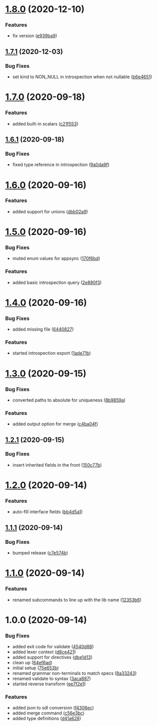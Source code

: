 # [1.8.0](https://github.com/mprivat/xgql/compare/v1.7.1...v1.8.0) (2020-12-10)


### Features

* fix version ([e939ba9](https://github.com/mprivat/xgql/commit/e939ba9b70bb461fe0fb2f60ad74c982c3c224d7))

## [1.7.1](https://github.com/mprivat/xgql/compare/v1.7.0...v1.7.1) (2020-12-03)


### Bug Fixes

* set kind to NON_NULL in introspection when not nullable ([b6e4651](https://github.com/mprivat/xgql/commit/b6e46516c613cfec543996e06f7a367f28c32242))

# [1.7.0](https://github.com/mprivat/xgql/compare/v1.6.1...v1.7.0) (2020-09-18)


### Features

* added built-in scalars ([c21f553](https://github.com/mprivat/xgql/commit/c21f553ff75576bfbed153d5aa494ebf1ba9598a))

## [1.6.1](https://github.com/mprivat/xgql/compare/v1.6.0...v1.6.1) (2020-09-18)


### Bug Fixes

* fixed type reference in introspection ([9a0da9f](https://github.com/mprivat/xgql/commit/9a0da9f2099f911eb3d8e9ae44eb861e37b09f69))

# [1.6.0](https://github.com/mprivat/xgql/compare/v1.5.0...v1.6.0) (2020-09-16)


### Features

* added support for unions ([dbb02a9](https://github.com/mprivat/xgql/commit/dbb02a93710e036a25ecdd3792149de1eb89edbd))

# [1.5.0](https://github.com/mprivat/xgql/compare/v1.4.0...v1.5.0) (2020-09-16)


### Bug Fixes

* muted enum values for appsync ([170f6bd](https://github.com/mprivat/xgql/commit/170f6bdc8405f0c0a32f611d1bded928959c163e))


### Features

* added basic introspection query ([2e880f3](https://github.com/mprivat/xgql/commit/2e880f3debbeaa5ff5034ab890a79f8415ee0928))

# [1.4.0](https://github.com/mprivat/xgql/compare/v1.3.0...v1.4.0) (2020-09-16)


### Bug Fixes

* added missing file ([6440827](https://github.com/mprivat/xgql/commit/64408272475c80c4e9f4615ca954c454a99d2e7c))


### Features

* started introspection export ([1ade71b](https://github.com/mprivat/xgql/commit/1ade71b86778d0bfd9f398c35a2940e237a856df))

# [1.3.0](https://github.com/mprivat/xgql/compare/v1.2.1...v1.3.0) (2020-09-15)


### Bug Fixes

* converted paths to absolute for uniqueness ([8b9859a](https://github.com/mprivat/xgql/commit/8b9859a26f64498933cdd232e5ec763ab43283ca))


### Features

* added output option for merge ([c4ba04f](https://github.com/mprivat/xgql/commit/c4ba04f8b59fa3fcb312844d8ffb952f2d2117ea))

## [1.2.1](https://github.com/mprivat/xgql/compare/v1.2.0...v1.2.1) (2020-09-15)


### Bug Fixes

* insert inherited fields in the front ([150c77b](https://github.com/mprivat/xgql/commit/150c77bffffc555e60cf1cc3406665d51d438c89))

# [1.2.0](https://github.com/mprivat/xgql/compare/v1.1.1...v1.2.0) (2020-09-14)


### Features

* auto-fill interface fields ([bb4d5a1](https://github.com/mprivat/xgql/commit/bb4d5a12bc867be676fe53b4bd32d4677c60874a))

## [1.1.1](https://github.com/mprivat/xgql/compare/v1.1.0...v1.1.1) (2020-09-14)


### Bug Fixes

* bumped release ([c7e574b](https://github.com/mprivat/xgql/commit/c7e574b51155d50f29b51663ec2fbf27e3076b8b))

# [1.1.0](https://github.com/mprivat/xgql/compare/v1.0.0...v1.1.0) (2020-09-14)


### Features

* renamed subcommands to line up with the lib name ([12353b6](https://github.com/mprivat/xgql/commit/12353b62702b00ea937b3a4e83518d455d653f4a))

# 1.0.0 (2020-09-14)


### Bug Fixes

* added exit code for validate ([4540d88](https://github.com/mprivat/graphqlx/commit/4540d88b4ed1729ac2912e5da099764a6adb2424))
* added lexer context ([d8ce421](https://github.com/mprivat/graphqlx/commit/d8ce42139cbdc50b7104c99567077f3b81984945))
* added support for directives ([dbe1d13](https://github.com/mprivat/graphqlx/commit/dbe1d137b8d471b2d695cbbfc4c5b691bc245eaa))
* clean up ([64ef6ad](https://github.com/mprivat/graphqlx/commit/64ef6ad86ad09bb9c3dc1629da6a5c1187903221))
* initial setup ([75e653b](https://github.com/mprivat/graphqlx/commit/75e653b6d5515335b8d11d2e194374f3187ec025))
* renamed grammar non-terminals to match specs ([8a33243](https://github.com/mprivat/graphqlx/commit/8a33243f54b8557b8a327d3c4bcf311ef2840338))
* renamed validate to syntax ([3aca887](https://github.com/mprivat/graphqlx/commit/3aca887dc28dec4909330fb6c0df744d70041760))
* started reverse transform ([ee7f2e1](https://github.com/mprivat/graphqlx/commit/ee7f2e1550beb5768ad50c88f1b2a481f7181161))


### Features

* added json to sdl conversion ([f4308ec](https://github.com/mprivat/graphqlx/commit/f4308ec295565bba1c3631b0683471a63718b7db))
* added merge command ([c56e3bc](https://github.com/mprivat/graphqlx/commit/c56e3bcbb103f2820e6296fda1beca399c161c41))
* added type definitions ([d41a628](https://github.com/mprivat/graphqlx/commit/d41a6289ba9e6bfe3ef8c04c4fa2252f777b1219))
